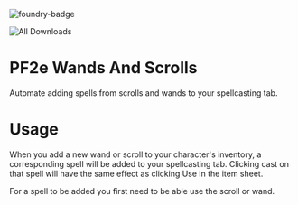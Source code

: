 ![foundry-badge](https://img.shields.io/badge/foundry-v11-informational)

![All Downloads](https://img.shields.io/github/downloads/rowiz49/pf2e-wands-and-scrolls/total?style=for-the-badge)

# PF2e Wands And Scrolls

Automate adding spells from scrolls and wands to your spellcasting tab.

# Usage

When you add a new wand or scroll to your character's inventory, a corresponding spell will be added to your spellcasting tab. Clicking cast on that spell will have the same effect as clicking Use in the item sheet.

For a spell to be added you first need to be able use the scroll or wand.